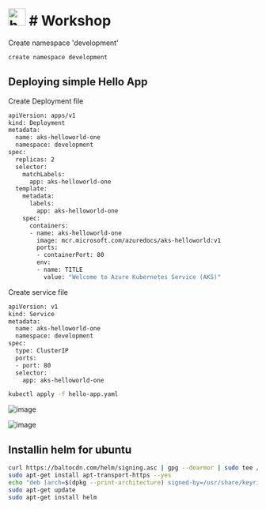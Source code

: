  #   <img src="https://github.com/user-attachments/assets/d567506b-5944-4e20-9517-0cd22e0e2769" width="35" title="hover text"> # Workshop 

Create namespace 'development'
```bash
create namespace development
```
## Deploying simple Hello App
Create Deployment file 
```bash
apiVersion: apps/v1
kind: Deployment
metadata:
  name: aks-helloworld-one
  namespace: development
spec:
  replicas: 2
  selector:
    matchLabels:
      app: aks-helloworld-one
  template:
    metadata:
      labels:
        app: aks-helloworld-one
    spec:
      containers:
      - name: aks-helloworld-one
        image: mcr.microsoft.com/azuredocs/aks-helloworld:v1
        ports:
        - containerPort: 80
        env:
        - name: TITLE
          value: "Welcome to Azure Kubernetes Service (AKS)"
```
Create service file 
```bash
apiVersion: v1
kind: Service
metadata:
  name: aks-helloworld-one
  namespace: development
spec:
  type: ClusterIP
  ports:
  - port: 80
  selector:
    app: aks-helloworld-one
```
```bash
kubectl apply -f hello-app.yaml
```
![image](https://github.com/user-attachments/assets/921da68f-d57f-48fc-940d-f138a0f6c0bd)

![image](https://github.com/user-attachments/assets/811a54c2-d711-4905-8096-d2de7b841d75)

## Installin helm for ubuntu
```bash
curl https://baltocdn.com/helm/signing.asc | gpg --dearmor | sudo tee /usr/share/keyrings/helm.gpg > /dev/null
sudo apt-get install apt-transport-https --yes
echo "deb [arch=$(dpkg --print-architecture) signed-by=/usr/share/keyrings/helm.gpg] https://baltocdn.com/helm/stable/debian/ all main" | sudo tee /etc/apt/sources.list.d/helm-stable-debian.list
sudo apt-get update
sudo apt-get install helm
```
